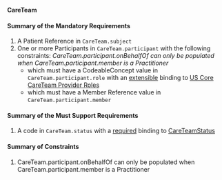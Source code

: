 **CareTeam**

#### Summary of the Mandatory Requirements
1.  A Patient Reference  in `CareTeam.subject`
1. One or more  Participants  in `CareTeam.participant`
 with the following constraints: *CareTeam.participant.onBehalfOf can only be populated when CareTeam.participant.member is a Practitioner*
      - which must have a  CodeableConcept value  in `CareTeam.participant.role`
with an [extensible](http://hl7.org/fhir/R4/terminologies.html#extensible)
 binding to [US Core CareTeam Provider Roles](ValueSet-us-core-careteam-provider-roles.html)
      - which must have a Member Reference value  in `CareTeam.participant.member`

#### Summary of the Must Support Requirements
1.  A  code  in `CareTeam.status`
with a [required](http://hl7.org/fhir/R4/terminologies.html#required)
 binding to [CareTeamStatus](http://hl7.org/fhir/ValueSet/care-team-status)

#### Summary of Constraints
1. CareTeam.participant.onBehalfOf can only be populated when CareTeam.participant.member is a Practitioner